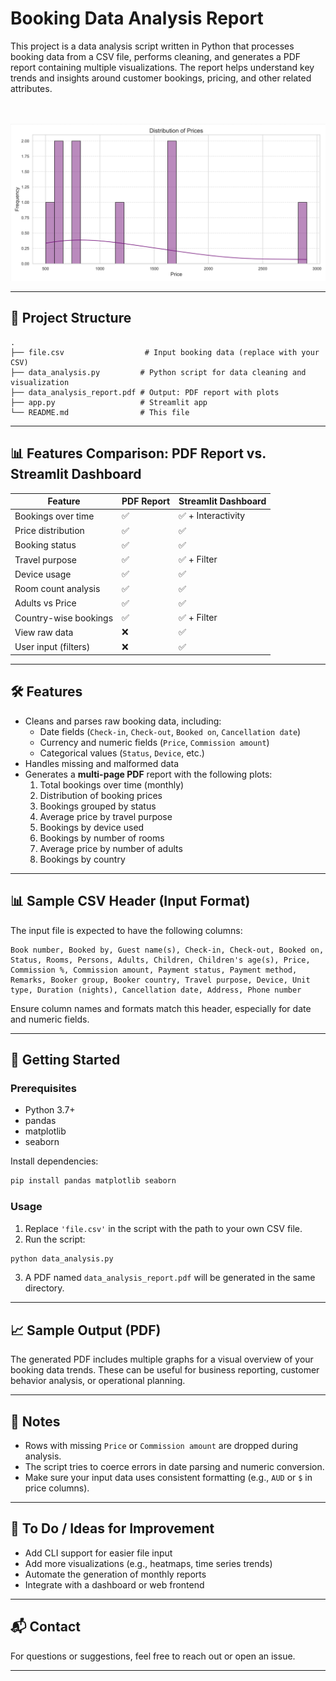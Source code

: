 # Booking Data Analysis Report

This project is a data analysis script written in Python that processes booking data from a CSV file, performs cleaning, and generates a PDF report containing multiple visualizations. The report helps understand key trends and insights around customer bookings, pricing, and other related attributes.
<br><br><br>

![](s1.png)


---

## 📂 Project Structure

```
.
├── file.csv                  # Input booking data (replace with your CSV)
├── data_analysis.py         # Python script for data cleaning and visualization
├── data_analysis_report.pdf # Output: PDF report with plots
├── app.py                   # Streamlit app
└── README.md                # This file
```

---

## 📊 Features Comparison: PDF Report vs. Streamlit Dashboard

| Feature                    | PDF Report | Streamlit Dashboard     |
|---------------------------|------------|--------------------------|
| Bookings over time        | ✅         | ✅ + Interactivity       |
| Price distribution        | ✅         | ✅                       |
| Booking status            | ✅         | ✅                       |
| Travel purpose            | ✅         | ✅ + Filter              |
| Device usage              | ✅         | ✅                       |
| Room count analysis       | ✅         | ✅                       |
| Adults vs Price           | ✅         | ✅                       |
| Country-wise bookings     | ✅         | ✅ + Filter              |
| View raw data             | ❌         | ✅                       |
| User input (filters)      | ❌         | ✅                       |

---

## 🛠 Features

- Cleans and parses raw booking data, including:
  - Date fields (`Check-in`, `Check-out`, `Booked on`, `Cancellation date`)
  - Currency and numeric fields (`Price`, `Commission amount`)
  - Categorical values (`Status`, `Device`, etc.)
- Handles missing and malformed data
- Generates a **multi-page PDF** report with the following plots:
  1. Total bookings over time (monthly)
  2. Distribution of booking prices
  3. Bookings grouped by status
  4. Average price by travel purpose
  5. Bookings by device used
  6. Bookings by number of rooms
  7. Average price by number of adults
  8. Bookings by country

---

## 📊 Sample CSV Header (Input Format)

The input file is expected to have the following columns:

```
Book number, Booked by, Guest name(s), Check-in, Check-out, Booked on, Status, Rooms, Persons, Adults, Children, Children's age(s), Price, Commission %, Commission amount, Payment status, Payment method, Remarks, Booker group, Booker country, Travel purpose, Device, Unit type, Duration (nights), Cancellation date, Address, Phone number
```

Ensure column names and formats match this header, especially for date and numeric fields.

---

## 🚀 Getting Started

### Prerequisites

- Python 3.7+
- pandas
- matplotlib
- seaborn

Install dependencies:

```bash
pip install pandas matplotlib seaborn
```

### Usage

1. Replace `'file.csv'` in the script with the path to your own CSV file.
2. Run the script:

```bash
python data_analysis.py
```

3. A PDF named `data_analysis_report.pdf` will be generated in the same directory.

---

## 📈 Sample Output (PDF)

The generated PDF includes multiple graphs for a visual overview of your booking data trends. These can be useful for business reporting, customer behavior analysis, or operational planning.

---

## 📝 Notes

- Rows with missing `Price` or `Commission amount` are dropped during analysis.
- The script tries to coerce errors in date parsing and numeric conversion.
- Make sure your input data uses consistent formatting (e.g., `AUD` or `$` in price columns).

---

## 📌 To Do / Ideas for Improvement

- Add CLI support for easier file input
- Add more visualizations (e.g., heatmaps, time series trends)
- Automate the generation of monthly reports
- Integrate with a dashboard or web frontend

---

## 📬 Contact

For questions or suggestions, feel free to reach out or open an issue.

---